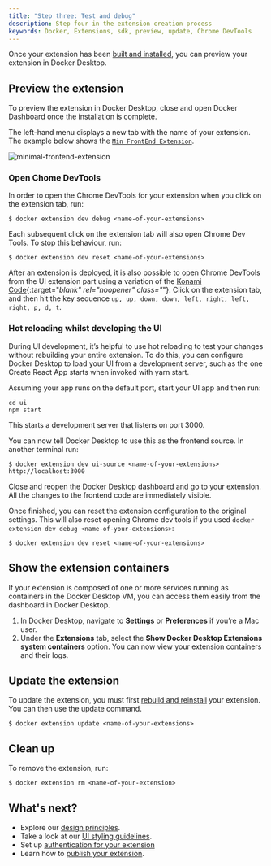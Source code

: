 ```yaml
---
title: "Step three: Test and debug"
description: Step four in the extension creation process
keywords: Docker, Extensions, sdk, preview, update, Chrome DevTools
---
```


Once your extension has been [built and installed](build-install.md), you can preview your extension in Docker Desktop. 

## Preview the extension

To preview the extension in Docker Desktop, close and open Docker Dashboard once the installation is complete.

The left-hand menu displays a new tab with the name of your extension. 
The example below shows the [`Min FrontEnd Extension`](set-up/minimal-frontend-extension.md). 

![minimal-frontend-extension](images/ui-minimal-extension.png)

### Open Chome DevTools

In order to open the Chrome DevTools for your extension when you click on the extension tab, run:

```console
$ docker extension dev debug <name-of-your-extensions>
```

Each subsequent click on the extension tab will also open Chrome Dev Tools. To stop this behaviour, run:

```console
$ docker extension dev reset <name-of-your-extensions>
```

After an extension is deployed, it is also possible to open Chrome DevTools from the UI extension part using a variation of the [Konami Code](https://en.wikipedia.org/wiki/Konami_Code){:target="_blank" rel="noopener" class="_"}. Click on the extension tab, and then hit the key sequence `up, up, down, down, left, right, left, right, p, d, t`.

### Hot reloading whilst developing the UI

During UI development, it’s helpful to use hot reloading to test your changes without rebuilding your entire extension. To do this, you can configure Docker Desktop to load your UI from a development server, such as the one Create React App starts when invoked with yarn start.

Assuming your app runs on the default port, start your UI app and then run:

```console
cd ui
npm start
```

This starts a development server that listens on port 3000.

You can now tell Docker Desktop to use this as the frontend source. In another terminal run:

```console
$ docker extension dev ui-source <name-of-your-extensions> http://localhost:3000
```

Close and reopen the Docker Desktop dashboard and go to your extension. All the changes to the frontend code are immediately visible.

Once finished, you can reset the extension configuration to the original settings. This will also reset opening Chrome dev tools if you used `docker extension dev debug <name-of-your-extensions>`:

```
$ docker extension dev reset <name-of-your-extensions>
```

## Show the extension containers

If your extension is composed of one or more services running as containers in the Docker Desktop VM, you can access them easily from the dashboard in Docker Desktop.

1. In Docker Desktop, navigate to **Settings** or **Preferences** if you’re a Mac user.
2. Under the **Extensions** tab, select the **Show Docker Desktop Extensions system containers** option. You can now view your extension containers and their logs.


## Update the extension

To update the extension, you must first [rebuild and reinstall](build-install.md) your extension. You can then use the update command.

```
$ docker extension update <name-of-your-extensions>
```

## Clean up

To remove the extension, run:

```console
$ docker extension rm <name-of-your-extension>
```

## What's next?

- Explore our [design principles](../design/design-principles.md).
- Take a look at our [UI styling guidelines](../design/overview.md).
- Set up [authentication for your extension](../dev/oauth2-flow.md)
- Learn how to [publish your extension](../extensions/index.md).
